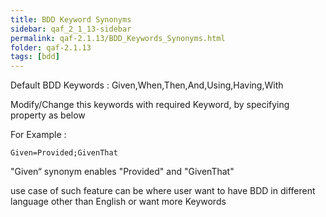 ```yaml
---
title: BDD Keyword Synonyms
sidebar: qaf_2_1_13-sidebar
permalink: qaf-2.1.13/BDD_Keywords_Synonyms.html
folder: qaf-2.1.13
tags: [bdd]
---
```


Default BDD Keywords : Given,When,Then,And,Using,Having,With

Modify/Change this keywords with required Keyword, by specifying property as below

For Example :

``` 
Given=Provided;GivenThat
```

"Given“ synonym enables "Provided" and "GivenThat"

use case of such feature can be where user want to have BDD in different language other than English or want more Keywords
